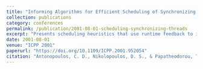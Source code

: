 ```yaml
---
title: "Informing Algorithms for Efficient Scheduling of Synchronizing Threads on Multiprogrammed SMPs"
collection: publications
category: conferences
permalink: /publication/2001-08-01-scheduling-synchronizing-threads
excerpt: "Presents scheduling heuristics that use runtime feedback to improve scheduling of synchronizing threads on multiprogrammed shared-memory multiprocessors."
date: 2001-08-01
venue: "ICPP 2001"
paperurl: "https://doi.org/10.1109/ICPP.2001.952054"
citation: "Antonopoulos, C. D., Nikolopoulos, D. S., & Papatheodorou, T. S. (2001). Informing Algorithms for Efficient Scheduling of Synchronizing Threads on Multiprogrammed SMPs. In *ICPP 2001*, 123–130. https://doi.org/10.1109/ICPP.2001.952054"
---
```

